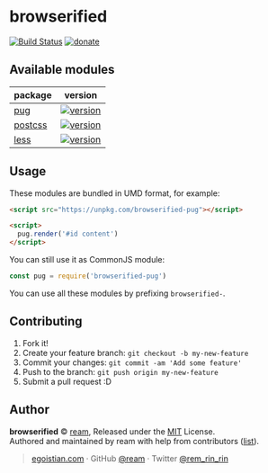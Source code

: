 # browserified

[![Build Status](https://img.shields.io/circleci/project/ream/browserified/master.svg?style=flat)](https://circleci.com/gh/ream/browserified) [![donate](https://img.shields.io/badge/$-donate-ff69b4.svg?maxAge=2592000&style=flat)](https://github.com/ream/donate)

## Available modules

<!-- @modules start -->
|package|version|
|---|---|
|[pug](https://npm.im/pug)|[![version](https://img.shields.io/npm/v/browserified-pug.svg)](https://npm.im/browserified-pug)|
|[postcss](https://npm.im/postcss)|[![version](https://img.shields.io/npm/v/browserified-postcss.svg)](https://npm.im/browserified-postcss)|
|[less](https://npm.im/less)|[![version](https://img.shields.io/npm/v/browserified-less.svg)](https://npm.im/browserified-less)|
<!-- @modules end -->

## Usage

These modules are bundled in UMD format, for example:

```html
<script src="https://unpkg.com/browserified-pug"></script>

<script>
  pug.render('#id content')
</script>
```

You can still use it as CommonJS module:

```js
const pug = require('browserified-pug')
```

You can use all these modules by prefixing `browserified-`.

## Contributing

1. Fork it!
2. Create your feature branch: `git checkout -b my-new-feature`
3. Commit your changes: `git commit -am 'Add some feature'`
4. Push to the branch: `git push origin my-new-feature`
5. Submit a pull request :D


## Author

**browserified** © [ream](https://github.com/ream), Released under the [MIT](./LICENSE) License.<br>
Authored and maintained by ream with help from contributors ([list](https://github.com/ream/browserified/contributors)).

> [egoistian.com](https://egoistian.com) · GitHub [@ream](https://github.com/ream) · Twitter [@rem_rin_rin](https://twitter.com/rem_rin_rin)
